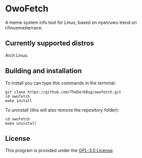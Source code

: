 # OwoFetch

A meme system info tool for Linux, based on nyan/uwu trend on r/linuxmasterrace.

## Currently supported distros

Arch Linux.

## Building and installation

To install you can type this commands in the terminal:

```shell
git clone https://github.com/TheDarkBug/owofetch.git
cd owofetch
make install
```

To uninstall (this will also remove the repository folder):

```shell
cd owofetch
make uninstall
```

## License

This program is provided under the [GPL-3.0 License](https://github.com/TheDarkBug/litefetch/LICENSE).

# 
